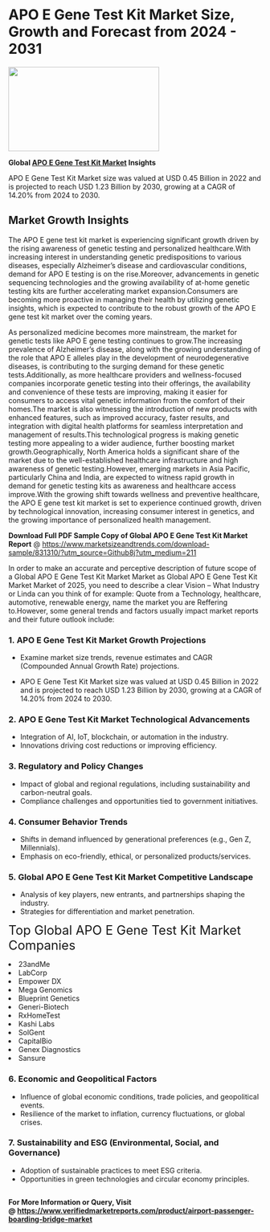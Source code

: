 <H1>APO E Gene Test Kit Market Size, Growth and Forecast from 2024 - 2031</H1><img class="aligncenter size-medium wp-image-584254" src="https://thirdeyenews.in/wp-content/uploads/2024/09/Global-Market-Research-300x168.jpeg" alt="" width="300" height="168" /><p><strong>Global&nbsp;<a href="https://www.marketsizeandtrends.com/download-sample/831310/?utm_source=Github8j?utm_medium=211">APO E Gene Test Kit Market</a> Insights</strong></p><p>APO E Gene Test Kit Market size was valued at USD 0.45 Billion in 2022 and is projected to reach USD 1.23 Billion by 2030, growing at a CAGR of 14.20% from 2024 to 2030.</p><p><h2>Market Growth Insights</h2> <p>The APO E gene test kit market is experiencing significant growth driven by the rising awareness of genetic testing and personalized healthcare.With increasing interest in understanding genetic predispositions to various diseases, especially Alzheimer’s disease and cardiovascular conditions, demand for APO E testing is on the rise.Moreover, advancements in genetic sequencing technologies and the growing availability of at-home genetic testing kits are further accelerating market expansion.Consumers are becoming more proactive in managing their health by utilizing genetic insights, which is expected to contribute to the robust growth of the APO E gene test kit market over the coming years.</p> <p>As personalized medicine becomes more mainstream, the market for genetic tests like APO E gene testing continues to grow.The increasing prevalence of Alzheimer’s disease, along with the growing understanding of the role that APO E alleles play in the development of neurodegenerative diseases, is contributing to the surging demand for these genetic tests.Additionally, as more healthcare providers and wellness-focused companies incorporate genetic testing into their offerings, the availability and convenience of these tests are improving, making it easier for consumers to access vital genetic information from the comfort of their homes.The market is also witnessing the introduction of new products with enhanced features, such as improved accuracy, faster results, and integration with digital health platforms for seamless interpretation and management of results.This technological progress is making genetic testing more appealing to a wider audience, further boosting market growth.Geographically, North America holds a significant share of the market due to the well-established healthcare infrastructure and high awareness of genetic testing.However, emerging markets in Asia Pacific, particularly China and India, are expected to witness rapid growth in demand for genetic testing kits as awareness and healthcare access improve.With the growing shift towards wellness and preventive healthcare, the APO E gene test kit market is set to experience continued growth, driven by technological innovation, increasing consumer interest in genetics, and the growing importance of personalized health management.</p> <p><span class=""><strong>Download Full PDF Sample Copy of Global APO E Gene Test Kit Market Report</strong> @ <a href="https://www.marketsizeandtrends.com/download-sample/831310/?utm_source=Github8j?utm_medium=211" target="_blank">https://www.marketsizeandtrends.com/download-sample/831310/?utm_source=Github8j?utm_medium=211</a></span></p><p>In order to make an accurate and perceptive description of future scope of a Global&nbsp;APO E Gene Test Kit Market Market as Global&nbsp;APO E Gene Test Kit Market Market of 2025, you need to describe a clear Vision &ndash; What Industry or Linda can you think of for example: Quote from a Technology, healthcare, automotive, renewable energy, name the market you are Reffering to.However, some general trends and factors usually impact market reports and their future outlook include:</p><h3>1.&nbsp;<strong>APO E Gene Test Kit Market Growth Projections</strong></h3><ul><li>Examine market size trends, revenue estimates and CAGR (Compounded Annual Growth Rate) projections.</li><li><p>APO E Gene Test Kit Market size was valued at USD 0.45 Billion in 2022 and is projected to reach USD 1.23 Billion by 2030, growing at a CAGR of 14.20% from 2024 to 2030.</p></li></ul><h3>2.&nbsp;<strong>APO E Gene Test Kit Market Technological Advancements</strong></h3><ul><li>Integration of AI, IoT, blockchain, or automation in the industry.</li><li>Innovations driving cost reductions or improving efficiency.</li></ul><h3>3.&nbsp;<strong>Regulatory and Policy Changes</strong></h3><ul><li>Impact of global and regional regulations, including sustainability and carbon-neutral goals.</li><li>Compliance challenges and opportunities tied to government initiatives.</li></ul><h3>4.&nbsp;<strong>Consumer Behavior Trends</strong></h3><ul><li>Shifts in demand influenced by generational preferences (e.g., Gen Z, Millennials).</li><li>Emphasis on eco-friendly, ethical, or personalized products/services.</li></ul><h3>5.&nbsp;<strong>Global APO E Gene Test Kit Market Competitive Landscape</strong></h3><ul><li>Analysis of key players, new entrants, and partnerships shaping the industry.</li><li>Strategies for differentiation and market penetration.</li></ul><p data-pm-slice="1 1 []"><span style="color: inherit; font-family: inherit; font-size: 25px;">Top Global APO E Gene Test Kit Market Companies</span></p><div class="" data-test-id=""><p><li>23andMe</li><li> LabCorp</li><li> Empower DX</li><li> Mega Genomics</li><li> Blueprint Genetics</li><li> Generi-Biotech</li><li> RxHomeTest</li><li> Kashi Labs</li><li> SolGent</li><li> CapitalBio</li><li> Genex Diagnostics</li><li> Sansure</li></p></div><h3>6.&nbsp;<strong>Economic and Geopolitical Factors</strong></h3><ul><li>Influence of global economic conditions, trade policies, and geopolitical events.</li><li>Resilience of the market to inflation, currency fluctuations, or global crises.</li></ul><h3>7.&nbsp;<strong>Sustainability and ESG (Environmental, Social, and Governance)</strong></h3><ul><li>Adoption of sustainable practices to meet ESG criteria.</li><li>Opportunities in green technologies and circular economy principles.</li></ul><h2><strong style="font-size: 14px;">For More Information or Query, Visit @&nbsp;</strong><a style="background-color: #ffffff; font-size: 14px;" href="https://www.marketsizeandtrends.com/report/apo-e-gene-test-kit-market/" target="_blank">https://www.verifiedmarketreports.com/product/airport-passenger-boarding-bridge-market</a></h2>